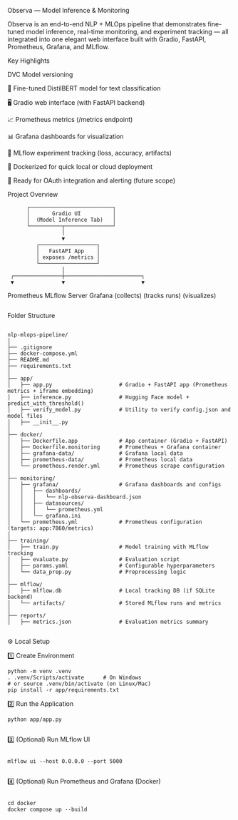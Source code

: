
Observa — Model Inference & Monitoring

Observa is an end-to-end NLP + MLOps pipeline that demonstrates fine-tuned model inference, real-time monitoring, and experiment tracking — all integrated into one elegant web interface built with Gradio, FastAPI, Prometheus, Grafana, and MLflow.


Key Highlights


DVC Model versioning

🧩 Fine-tuned DistilBERT model for text classification

🖥️ Gradio web interface (with FastAPI backend)

📈 Prometheus metrics (/metrics endpoint)

📊 Grafana dashboards for visualization

🧪 MLflow experiment tracking (loss, accuracy, artifacts)

🐳 Dockerized for quick local or cloud deployment

🔐 Ready for OAuth integration and alerting (future scope)

Project Overview


          ┌──────────────────────────┐
          │       Gradio UI          │
          │  (Model Inference Tab)   │
          └──────────┬───────────────┘
                     │
                     ▼
             ┌──────────────────┐
             │   FastAPI App    │
             │ exposes /metrics │
             └──────────────────┘
                     │
     ┌───────────────┼────────────────────────┐
     ▼               ▼                        ▼
 Prometheus      MLflow Server             Grafana
 (collects)      (tracks runs)             (visualizes)

```
```
Folder Structure

```

nlp-mlops-pipeline/
│
├── .gitignore
├── docker-compose.yml
├── README.md
├── requirements.txt
│
├── app/
│   ├── app.py                     # Gradio + FastAPI app (Prometheus metrics + iframe embedding)
│   ├── inference.py               # Hugging Face model + predict_with_threshold()
│   ├── verify_model.py            # Utility to verify config.json and model files
│   ├── __init__.py
│
├── docker/
│   ├── Dockerfile.app             # App container (Gradio + FastAPI)
│   ├── Dockerfile.monitoring      # Prometheus + Grafana container
│   ├── grafana-data/              # Grafana local data
│   ├── prometheus-data/           # Prometheus local data
│   └── prometheus.render.yml      # Prometheus scrape configuration
│
├── monitoring/
│   ├── grafana/                   # Grafana dashboards and configs
│   │   ├── dashboards/
│   │   │   └── nlp-observa-dashboard.json
│   │   ├── datasources/
│   │   │   └── prometheus.yml
│   │   └── grafana.ini
│   └── prometheus.yml             # Prometheus configuration (targets: app:7860/metrics)
│
├── training/
│   ├── train.py                   # Model training with MLflow tracking
│   ├── evaluate.py                # Evaluation script
│   ├── params.yaml                # Configurable hyperparameters
│   └── data_prep.py               # Preprocessing logic
│
├── mlflow/
│   ├── mlflow.db                  # Local tracking DB (if SQLite backend)
│   └── artifacts/                 # Stored MLflow runs and metrics
│
├── reports/
│   ├── metrics.json               # Evaluation metrics summary


```
    
⚙️ Local Setup

1️⃣ Create Environment

```
python -m venv .venv
. .venv/Scripts/activate      # On Windows
# or source .venv/bin/activate (on Linux/Mac)
pip install -r app/requirements.txt

```

2️⃣ Run the Application

```
python app/app.py


```

3️⃣ (Optional) Run MLflow UI

```

mlflow ui --host 0.0.0.0 --port 5000


```

4️⃣ (Optional) Run Prometheus and Grafana (Docker)


```

cd docker
docker compose up --build


```








